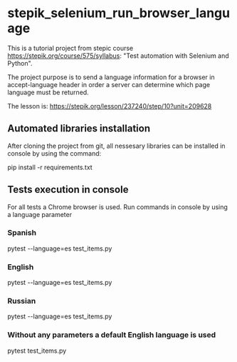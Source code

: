 # stepik_selenium_run_browser_language
This is a tutorial project from stepic course https://stepik.org/course/575/syllabus:
"Test automation with Selenium and Python".

The project purpose is to send a language information for a browser 
in accept-language header in order a server can determine which page language
must be returned.

The lesson is: https://stepik.org/lesson/237240/step/10?unit=209628

## Automated libraries installation
After cloning the project from git, all nessesary libraries can be installed in
console by using the command:

pip install -r requirements.txt

## Tests execution in console 
For all tests a Chrome browser is used. 
Run commands in console by using a language parameter
### Spanish
pytest --language=es test_items.py
### English
pytest --language=es test_items.py
### Russian
pytest --language=es test_items.py
### Without any parameters a default English language is used
pytest test_items.py
 
